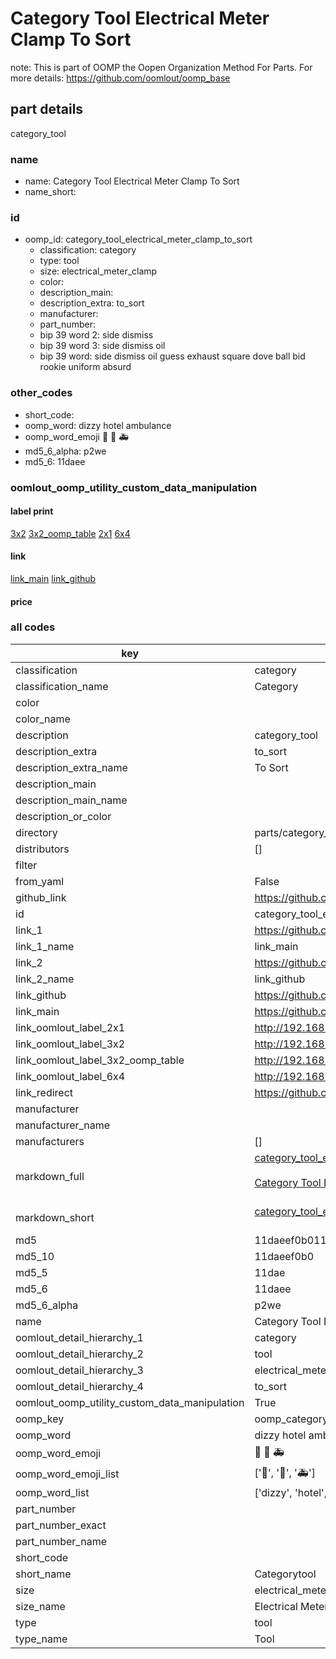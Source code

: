 # Category Tool Electrical Meter Clamp To Sort  

note: This is part of OOMP the Oopen Organization Method For Parts. For more details: https://github.com/oomlout/oomp_base

##  part details
  



category_tool



### name
* name: Category Tool Electrical Meter Clamp To Sort
* name_short: 
### id
* oomp_id: category_tool_electrical_meter_clamp_to_sort
  * classification: category
  * type: tool
  * size: electrical_meter_clamp
  * color: 
  * description_main: 
  * description_extra: to_sort
  * manufacturer: 
  * part_number: 
  * bip 39 word 2: side dismiss
  * bip 39 word 3: side dismiss oil
  * bip 39 word: side dismiss oil guess exhaust square dove ball bid rookie uniform absurd

### other_codes
* short_code: 
* oomp_word: dizzy hotel ambulance
* oomp_word_emoji :dizzy: :hotel: :ambulance:
* md5_6_alpha: p2we
* md5_6: 11daee






### oomlout_oomp_utility_custom_data_manipulation
#### label print
[3x2](http://192.168.1.245:1112/?label=oomp%20p2we)
[3x2_oomp_table](http://192.168.1.108:1112/?label=oomp%20p2we)
[2x1](http://192.168.1.242:1112/?label=oomp%20p2we)
[6x4](http://192.168.1.55:1112/?label=oomp%20p2we)    

#### link

[link_main](https://github.com/oomlout/oomlout_oomp_version_1_messy/tree/main/parts/category_tool_electrical_meter_clamp_to_sort) [link_github](https://github.com/oomlout/oomlout_oomp_version_1_messy/tree/main/parts/category_tool_electrical_meter_clamp_to_sort)                             

#### price







### all codes 
| key | value |  
| --- | --- |  
| classification | category |  
| classification_name | Category |  
| color |  |  
| color_name |  |  
| description | category_tool |  
| description_extra | to_sort |  
| description_extra_name | To Sort |  
| description_main |  |  
| description_main_name |  |  
| description_or_color |   |  
| directory | parts/category_tool_electrical_meter_clamp_to_sort |  
| distributors | [] |  
| filter |  |  
| from_yaml | False |  
| github_link | https://github.com/oomlout/oomlout_oomp_part_src/tree/main/parts/category_tool_electrical_meter_clamp_to_sort |  
| id | category_tool_electrical_meter_clamp_to_sort |  
| link_1 | https://github.com/oomlout/oomlout_oomp_version_1_messy/tree/main/parts/category_tool_electrical_meter_clamp_to_sort |  
| link_1_name | link_main |  
| link_2 | https://github.com/oomlout/oomlout_oomp_version_1_messy/tree/main/parts/category_tool_electrical_meter_clamp_to_sort |  
| link_2_name | link_github |  
| link_github | https://github.com/oomlout/oomlout_oomp_version_1_messy/tree/main/parts/category_tool_electrical_meter_clamp_to_sort |  
| link_main | https://github.com/oomlout/oomlout_oomp_version_1_messy/tree/main/parts/category_tool_electrical_meter_clamp_to_sort |  
| link_oomlout_label_2x1 | http://192.168.1.242:1112/?label=oomp%20p2we |  
| link_oomlout_label_3x2 | http://192.168.1.245:1112/?label=oomp%20p2we |  
| link_oomlout_label_3x2_oomp_table | http://192.168.1.108:1112/?label=oomp%20p2we |  
| link_oomlout_label_6x4 | http://192.168.1.55:1112/?label=oomp%20p2we |  
| link_redirect | https://github.com/oomlout/oomlout_oomp_version_1_messy/tree/main/parts/category_tool_electrical_meter_clamp_to_sort |  
| manufacturer |  |  
| manufacturer_name |  |  
| manufacturers | [] |  
| markdown_full | [category_tool_electrical_meter_clamp_to_sort](none)<br>[](none)<br>[Category Tool Electrical Meter Clamp To Sort](none)<br><br> |  
| markdown_short | [category_tool_electrical_meter_clamp_to_sort](none)<br><br> |  
| md5 | 11daeef0b011e83b4da7b677338fd63f |  
| md5_10 | 11daeef0b0 |  
| md5_5 | 11dae |  
| md5_6 | 11daee |  
| md5_6_alpha | p2we |  
| name | Category Tool Electrical Meter Clamp To Sort |  
| oomlout_detail_hierarchy_1 | category |  
| oomlout_detail_hierarchy_2 | tool |  
| oomlout_detail_hierarchy_3 | electrical_meter_clamp |  
| oomlout_detail_hierarchy_4 | to_sort |  
| oomlout_oomp_utility_custom_data_manipulation | True |  
| oomp_key | oomp_category_tool_electrical_meter_clamp_to_sort |  
| oomp_word | dizzy hotel ambulance |  
| oomp_word_emoji | :dizzy: :hotel: :ambulance: |  
| oomp_word_emoji_list | [':dizzy:', ':hotel:', ':ambulance:'] |  
| oomp_word_list | ['dizzy', 'hotel', 'ambulance'] |  
| part_number |  |  
| part_number_exact |  |  
| part_number_name |  |  
| short_code |  |  
| short_name | Categorytool |  
| size | electrical_meter_clamp |  
| size_name | Electrical Meter Clamp |  
| type | tool |  
| type_name | Tool |  
